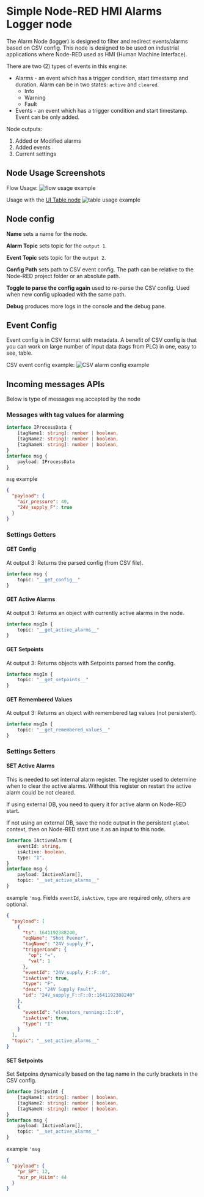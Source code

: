 # Simple Node-RED HMI Alarms Logger node

The Alarm Node (logger) is designed to filter and redirect 
events/alarms based on CSV config. This node is designed to be used on industrial 
applications where Node-RED used as HMI (Human Machine Interface).

There are two (2) types of events in this engine:
  - Alarms - an event which has a trigger condition, start timestamp and duration. Alarm can be in two states: `active` and `cleared`. 
    - Info
    - Warning
    - Fault
  - Events - an event which has a trigger condition and start timestamp. Event can be only added. 

Node outputs:
  1. Added or Modified alarms
  2. Added events
  3. Current settings

## Node Usage Screenshots
Flow Usage:
![flow usage example](./tests/flow_usage.png)

Usage with the [UI Table node](https://flows.nodered.org/node/node-red-node-ui-table)
![table usage example](./tests/table_usage.png)

## Node config
**Name** sets a name for the node.

**Alarm Topic** sets topic for the `output 1`. 

**Event Topic** sets topic for the `output 2`.

**Config Path** sets path to CSV event config.  The path can be relative to the Node-RED project folder or 
an absolute path.

**Toggle to parse the config again** used to re-parse the CSV config. Used when new config uploaded 
with the same path.  

**Debug** produces more logs in the console and the debug pane.

## Event Config
Event config is in CSV format with metadata. A benefit of CSV config is that you can work on 
large number of input data (tags from PLC) in one, easy to see, table.

CSV event config example:
![CSV alarm config example](./tests/screenshot.png)




## Incoming messages APIs
Below is type of messages `msg` accepted by the node

### Messages with tag values for alarming
```typescript
interface IProcessData {
    [tagName1: string]: number | boolean,
    [tagName2: string]: number | boolean,
    [tagNameN: string]: number | boolean,
}
interface msg {
    payload: IProcessData
}
```

`msg` example
```json
{
  "payload": {
    "air_pressure": 40,
    "24V_supply_F": true
  }
}
```

### Settings Getters 
#### GET Config
At output 3: Returns the parsed config (from CSV file). 
```typescript
interface msg {
    topic: "__get_config__"
}
```

#### GET Active Alarms
At output 3: Returns an object with currently active alarms in the node.
```typescript
interface msgIn {
    topic: "__get_active_alarms__"
}
```
#### GET Setpoints
At output 3: Returns objects with Setpoints parsed from the config.
```typescript
interface msgIn {
    topic: "__get_setpoints__"
}
```

#### GET Remembered Values
At output 3: Returns an object with remembered tag values (not persistent).
```typescript
interface msgIn {
    topic: "__get_remembered_values__"
}
```

### Settings Setters
#### SET Active Alarms
This is needed to set internal alarm register. The register used to determine when to clear 
the active alarms. Without this register on restart the active alarm could be not cleared.

If using external DB, you  need to query it for active alarm on Node-RED start.

If not using an external DB, save the node output in the persistent `global` context, then on Node-RED 
start use it as an input to this node.

```typescript
interface IActiveAlarm {
    eventId: string,
    isActive: boolean,
    type: "I",
}
interface msg {
    payload: IActiveAlarm[],
    topic: "__set_active_alarms__"
}
```

example `'msg`. Fields `eventId`, `isActive`, `type` are required only, others are optional.
```json
{
  "payload": [
    {
      "ts": 1641192388240,
      "eqName": "Shot Peener",
      "tagName": "24V_supply_F",
      "triggerCond": {
        "op": "=",
        "val": 1
      },
      "eventId": "24V_supply_F::F::0",
      "isActive": true,
      "type": "F",
      "desc": "24V Supply Fault",
      "id": "24V_supply_F::F::0::1641192388240"
    },
    {
      "eventId": "elevators_running::I::0",
      "isActive": true,
      "type": "I"
    }
  ],
  "topic": "__set_active_alarms__"
}
```


#### SET Setpoints
Set Setpoins dynamically based on the tag name in the curly brackets in the CSV config.
```typescript
interface ISetpoint {
    [tagName1: string]: number | boolean,
    [tagName2: string]: number | boolean,
    [tagNameN: string]: number | boolean,
}
interface msg {
    payload: IActiveAlarm[],
    topic: "__set_active_alarms__"
}
```

example `'msg`
```json
{
  "payload": {
    "pr_SP": 12,
    "air_pr_HiLim": 44
  }
}
```
